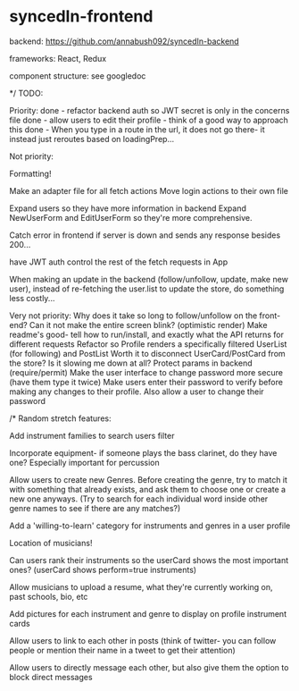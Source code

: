 # syncedIn-frontend

backend: https://github.com/annabush092/syncedIn-backend

frameworks: React, Redux

component structure: see googledoc

*/
TODO:

Priority:
  done - refactor backend auth so JWT secret is only in the concerns file
  done - allow users to edit their profile - think of a good way to approach this
  done - When you type in a route in the url, it does not go there- it instead just reroutes based on loadingPrep...

Not priority:

  Formatting!

  Make an adapter file for all fetch actions
  Move login actions to their own file

  Expand users so they have more information in backend
  Expand NewUserForm and EditUserForm so they're more comprehensive.

  Catch error in frontend if server is down and sends any response besides 200...

  have JWT auth control the rest of the fetch requests in App

  When making an update in the backend (follow/unfollow, update, make new user), instead of re-fetching the user.list to update the store, do something less costly...

Very not priority:
  Why does it take so long to follow/unfollow on the front-end? Can it not make the entire screen blink? (optimistic render)
  Make readme's good- tell how to run/install, and exactly what the API returns for different requests
  Refactor so Profile renders a specifically filtered UserList (for following) and PostList
  Worth it to disconnect UserCard/PostCard from the store? Is it slowing me down at all?
  Protect params in backend (require/permit)
  Make the user interface to change password more secure (have them type it twice)
  Make users enter their password to verify before making any changes to their profile.
  Also allow a user to change their password

/*
Random stretch features:

  Add instrument families to search users filter

  Incorporate equipment- if someone plays the bass clarinet, do they have one? Especially important for percussion

  Allow users to create new Genres. Before creating the genre, try to match it with something that already exists, and ask them to choose one or create a new one anyways. (Try to search for each individual word inside other genre names to see if there are any matches?)

  Add a 'willing-to-learn' category for instruments and genres in a user profile

  Location of musicians!

  Can users rank their instruments so the userCard shows the most important ones? (userCard shows perform=true instruments)

  Allow musicians to upload a resume, what they're currently working on, past schools, bio, etc

  Add pictures for each instrument and genre to display on profile instrument cards

  Allow users to link to each other in posts (think of twitter- you can follow people or mention their name in a tweet to get their attention)

  Allow users to directly message each other, but also give them the option to block direct messages
